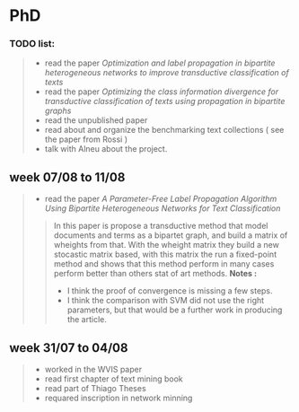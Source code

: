# PhD

### TODO list:
> - read the paper *Optimization and label propagation in bipartite heterogeneous networks to improve transductive classification of texts*
> - read the paper *Optimizing the class information divergence for transductive classification of texts using propagation in bipartite graphs*
> - read the unpublished paper
> - read about and organize the benchmarking text collections ( see the paper from Rossi )
> - talk with Alneu about the project.

## week 07/08 to 11/08
> - read the paper *A Parameter-Free Label Propagation Algorithm Using Bipartite Heterogeneous Networks for Text Classification*
> > In this paper is propose a transductive method that model documents and terms as a bipartet graph, and build a matrix of wheights from that. With the wheight matrix they build a new stocastic matrix based, with this matrix the run a fixed-point method and shows that this method perform in many cases perform better than others stat of art methods.
> > **Notes :** 
> > - I think the proof of convergence is missing a few steps.
> > - I think the comparison with SVM did not use the right parameters, but that would be a further work in producing the article.

## week 31/07 to 04/08
> - worked in the WVIS paper
> - read first chapter of text mining book
> - read part of Thiago Theses
> - requared inscription in network minning
